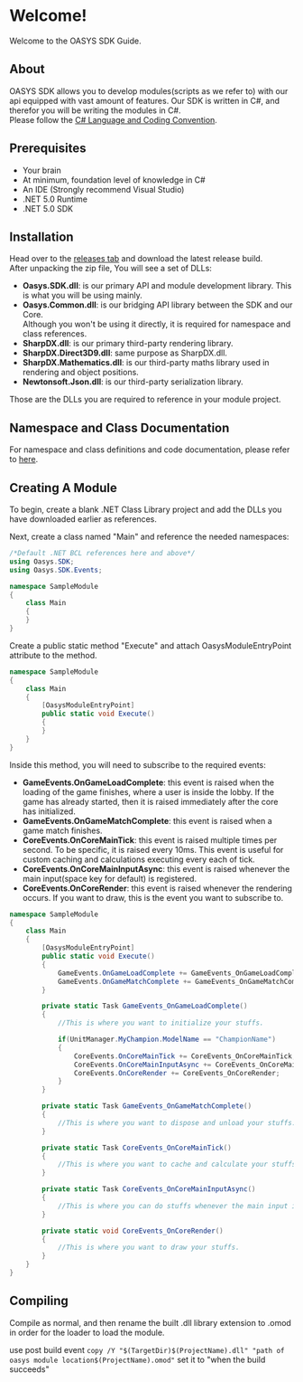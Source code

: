 # Welcome!
Welcome to the OASYS SDK Guide.

## About
OASYS SDK allows you to develop modules(scripts as we refer to) with our api equipped with vast amount of features. Our SDK is written in C#, and therefor you will be writing the modules in C#.  
Please follow the [C# Language and Coding Convention](https://docs.microsoft.com/en-us/dotnet/csharp/programming-guide/inside-a-program/coding-conventions).

## Prerequisites
- Your brain
- At minimum, foundation level of knowledge in C# 
- An IDE (Strongly recommend Visual Studio)
- .NET 5.0 Runtime
- .NET 5.0 SDK

## Installation
Head over to the [releases tab](https://github.com/Oasys-Zone/Oasys.SDK/releases) and download the latest release build.  
After unpacking the zip file, You will see a set of DLLs:
- **Oasys.SDK.dll**: is our primary API and module development library. This is what you will be using mainly.
- **Oasys.Common.dll**: is our bridging API library between the SDK and our Core.   
Although you won't be using it directly, it is required for namespace and class references.
- **SharpDX.dll**: is our primary third-party rendering library.
- **SharpDX.Direct3D9.dll**: same purpose as SharpDX.dll.
- **SharpDX.Mathematics.dll**: is our third-party maths library used in rendering and object positions. 
- **Newtonsoft.Json.dll**: is our third-party serialization library.

Those are the DLLs you are required to reference in your module project.

## Namespace and Class Documentation
For namespace and class definitions and code documentation, please refer to [here](https://oasys-zone.github.io/Oasys.SDK/).

## Creating A Module
To begin, create a blank .NET Class Library project and add the DLLs you have downloaded earlier as references.  

Next, create a class named "Main" and reference the needed namespaces:  
```csharp
/*Default .NET BCL references here and above*/
using Oasys.SDK;
using Oasys.SDK.Events;

namespace SampleModule
{
    class Main
    {
    }
}
```

Create a public static method "Execute" and attach OasysModuleEntryPoint attribute to the method.

```csharp
namespace SampleModule
{
    class Main
    {
        [OasysModuleEntryPoint]
        public static void Execute()
        {
        }
    }
}
```  

Inside this method, you will need to subscribe to the required events:
- **GameEvents.OnGameLoadComplete**: this event is raised when the loading of the game finishes, where a user is inside the lobby. If the game has already started, then it is raised immediately after the core has initialized.
- **GameEvents.OnGameMatchComplete**: this event is raised when a game match finishes.
- **CoreEvents.OnCoreMainTick**: this event is raised multiple times per second. To be specific, it is raised every 10ms. This event is useful for custom caching and calculations executing every each of tick.
- **CoreEvents.OnCoreMainInputAsync**: this event is raised whenever the main input(space key for default) is registered.
- **CoreEvents.OnCoreRender**: this event is raised whenever the rendering occurs. If you want to draw, this is the event you want to subscribe to.  

```csharp
namespace SampleModule
{
    class Main
    {
        [OasysModuleEntryPoint]
        public static void Execute()
        {
            GameEvents.OnGameLoadComplete += GameEvents_OnGameLoadComplete;
            GameEvents.OnGameMatchComplete += GameEvents_OnGameMatchComplete;
        }

        private static Task GameEvents_OnGameLoadComplete()
        {
            //This is where you want to initialize your stuffs.

            if(UnitManager.MyChampion.ModelName == "ChampionName")
            {
                CoreEvents.OnCoreMainTick += CoreEvents_OnCoreMainTick;
                CoreEvents.OnCoreMainInputAsync += CoreEvents_OnCoreMainInputAsync;
                CoreEvents.OnCoreRender += CoreEvents_OnCoreRender;
            }
        }

        private static Task GameEvents_OnGameMatchComplete()
        {
            //This is where you want to dispose and unload your stuffs.
        }

        private static Task CoreEvents_OnCoreMainTick()
        {
            //This is where you want to cache and calculate your stuffs.
        }

        private static Task CoreEvents_OnCoreMainInputAsync()
        {
            //This is where you can do stuffs whenever the main input is registered.
        }

        private static void CoreEvents_OnCoreRender()
        {
            //This is where you want to draw your stuffs.
        }
    }
}
```

## Compiling
Compile as normal, and then rename the built .dll library extension to .omod in order for the loader to load the module.

use post build event
```copy /Y "$(TargetDir)$(ProjectName).dll" "path of oasys module location$(ProjectName).omod"```
set it to "when the build succeeds"
